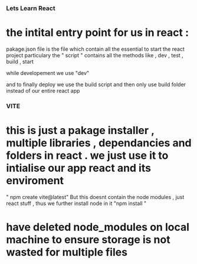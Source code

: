 ### Lets Learn React

# the intital entry point for us in react :

pakage.json file is the file which contain all the essential to start the react project
particulary the " script " contains all the methods like , dev , test , build , start

while developement we use "dev"

and to finally deploy we use the build script and then only use build folder instead of our entire react app

### VITE

# this is just a pakage installer , multiple libraries , dependancies and folders in react . we just use it to intialise our app react and its enviroment

" npm create vite@latest"
But this doesnt contain the node modules , just react stuff , thus we further install node in it
"npm install "

# have deleted node_modules on local machine to ensure storage is not wasted for multiple files
